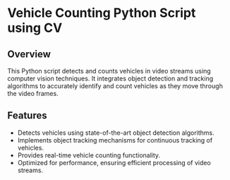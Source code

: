 # Vehicle Counting Python Script using CV

## Overview
This Python script detects and counts vehicles in video streams using computer vision techniques. It integrates object detection and tracking algorithms to accurately identify and count vehicles as they move through the video frames.

## Features
- Detects vehicles using state-of-the-art object detection algorithms.
- Implements object tracking mechanisms for continuous tracking of vehicles.
- Provides real-time vehicle counting functionality.
- Optimized for performance, ensuring efficient processing of video streams.
